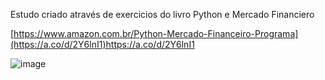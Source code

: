 Estudo criado através de exercicios do livro Python e Mercado Financiero

[https://www.amazon.com.br/Python-Mercado-Financeiro-Programa](https://a.co/d/2Y6lnI1)https://a.co/d/2Y6lnI1

![image](https://github.com/caiomferreira/Check_distribution_type_STOCK/assets/56840305/b372395d-f4ca-4d6f-b2b7-cf1cabb3e4a8)


